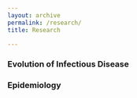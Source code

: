 ```yaml
---
layout: archive
permalink: /research/
title: Research

---
```


### Evolution of Infectious Disease

### Epidemiology

